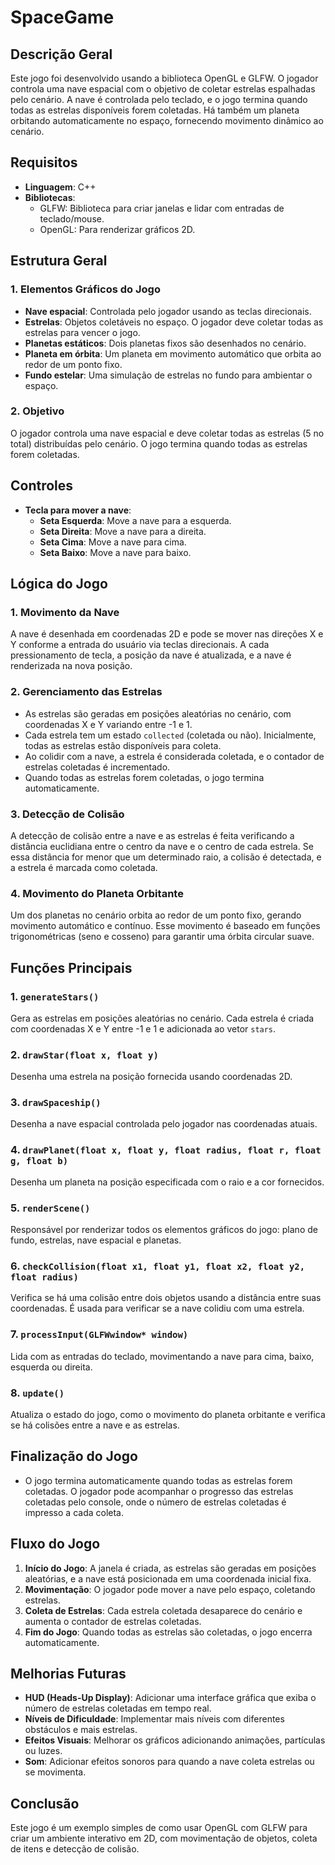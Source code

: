 # SpaceGame

## Descrição Geral
Este jogo foi desenvolvido usando a biblioteca OpenGL e GLFW. O jogador controla uma nave espacial com o objetivo de coletar estrelas espalhadas pelo cenário. A nave é controlada pelo teclado, e o jogo termina quando todas as estrelas disponíveis forem coletadas. Há também um planeta orbitando automaticamente no espaço, fornecendo movimento dinâmico ao cenário.

## Requisitos
- **Linguagem**: C++
- **Bibliotecas**:
  - GLFW: Biblioteca para criar janelas e lidar com entradas de teclado/mouse.
  - OpenGL: Para renderizar gráficos 2D.

## Estrutura Geral

### 1. Elementos Gráficos do Jogo
- **Nave espacial**: Controlada pelo jogador usando as teclas direcionais.
- **Estrelas**: Objetos coletáveis no espaço. O jogador deve coletar todas as estrelas para vencer o jogo.
- **Planetas estáticos**: Dois planetas fixos são desenhados no cenário.
- **Planeta em órbita**: Um planeta em movimento automático que orbita ao redor de um ponto fixo.
- **Fundo estelar**: Uma simulação de estrelas no fundo para ambientar o espaço.

### 2. Objetivo
O jogador controla uma nave espacial e deve coletar todas as estrelas (5 no total) distribuídas pelo cenário. O jogo termina quando todas as estrelas forem coletadas.

## Controles
- **Tecla para mover a nave**:
  - **Seta Esquerda**: Move a nave para a esquerda.
  - **Seta Direita**: Move a nave para a direita.
  - **Seta Cima**: Move a nave para cima.
  - **Seta Baixo**: Move a nave para baixo.

## Lógica do Jogo

### 1. Movimento da Nave
A nave é desenhada em coordenadas 2D e pode se mover nas direções X e Y conforme a entrada do usuário via teclas direcionais. A cada pressionamento de tecla, a posição da nave é atualizada, e a nave é renderizada na nova posição.

### 2. Gerenciamento das Estrelas
- As estrelas são geradas em posições aleatórias no cenário, com coordenadas X e Y variando entre -1 e 1.
- Cada estrela tem um estado `collected` (coletada ou não). Inicialmente, todas as estrelas estão disponíveis para coleta.
- Ao colidir com a nave, a estrela é considerada coletada, e o contador de estrelas coletadas é incrementado.
- Quando todas as estrelas forem coletadas, o jogo termina automaticamente.

### 3. Detecção de Colisão
A detecção de colisão entre a nave e as estrelas é feita verificando a distância euclidiana entre o centro da nave e o centro de cada estrela. Se essa distância for menor que um determinado raio, a colisão é detectada, e a estrela é marcada como coletada.

### 4. Movimento do Planeta Orbitante
Um dos planetas no cenário orbita ao redor de um ponto fixo, gerando movimento automático e contínuo. Esse movimento é baseado em funções trigonométricas (seno e cosseno) para garantir uma órbita circular suave.

## Funções Principais

### 1. `generateStars()`
Gera as estrelas em posições aleatórias no cenário. Cada estrela é criada com coordenadas X e Y entre -1 e 1 e adicionada ao vetor `stars`.

### 2. `drawStar(float x, float y)`
Desenha uma estrela na posição fornecida usando coordenadas 2D.

### 3. `drawSpaceship()`
Desenha a nave espacial controlada pelo jogador nas coordenadas atuais.

### 4. `drawPlanet(float x, float y, float radius, float r, float g, float b)`
Desenha um planeta na posição especificada com o raio e a cor fornecidos.

### 5. `renderScene()`
Responsável por renderizar todos os elementos gráficos do jogo: plano de fundo, estrelas, nave espacial e planetas.

### 6. `checkCollision(float x1, float y1, float x2, float y2, float radius)`
Verifica se há uma colisão entre dois objetos usando a distância entre suas coordenadas. É usada para verificar se a nave colidiu com uma estrela.

### 7. `processInput(GLFWwindow* window)`
Lida com as entradas do teclado, movimentando a nave para cima, baixo, esquerda ou direita.

### 8. `update()`
Atualiza o estado do jogo, como o movimento do planeta orbitante e verifica se há colisões entre a nave e as estrelas.

## Finalização do Jogo
- O jogo termina automaticamente quando todas as estrelas forem coletadas. O jogador pode acompanhar o progresso das estrelas coletadas pelo console, onde o número de estrelas coletadas é impresso a cada coleta.

## Fluxo do Jogo
1. **Início do Jogo**: A janela é criada, as estrelas são geradas em posições aleatórias, e a nave está posicionada em uma coordenada inicial fixa.
2. **Movimentação**: O jogador pode mover a nave pelo espaço, coletando estrelas.
3. **Coleta de Estrelas**: Cada estrela coletada desaparece do cenário e aumenta o contador de estrelas coletadas.
4. **Fim do Jogo**: Quando todas as estrelas são coletadas, o jogo encerra automaticamente.

## Melhorias Futuras
- **HUD (Heads-Up Display)**: Adicionar uma interface gráfica que exiba o número de estrelas coletadas em tempo real.
- **Níveis de Dificuldade**: Implementar mais níveis com diferentes obstáculos e mais estrelas.
- **Efeitos Visuais**: Melhorar os gráficos adicionando animações, partículas ou luzes.
- **Som**: Adicionar efeitos sonoros para quando a nave coleta estrelas ou se movimenta.

## Conclusão
Este jogo é um exemplo simples de como usar OpenGL com GLFW para criar um ambiente interativo em 2D, com movimentação de objetos, coleta de itens e detecção de colisão.
